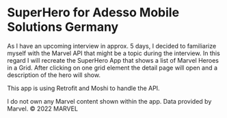 # SuperHero for Adesso Mobile Solutions Germany
As I have an upcoming interview in approx. 5 days, I decided to familiarize myself with the Marvel API that might be a topic during the interview. 
In this regard I will recreate the SuperHero App that shows a list of Marvel Heroes in a Grid. After clicking on one grid element the detail page will open and a description of the hero will show.

This app is using Retrofit and Moshi to handle the API.

I do not own any Marvel content shown within the app. 
Data provided by Marvel. © 2022 MARVEL
